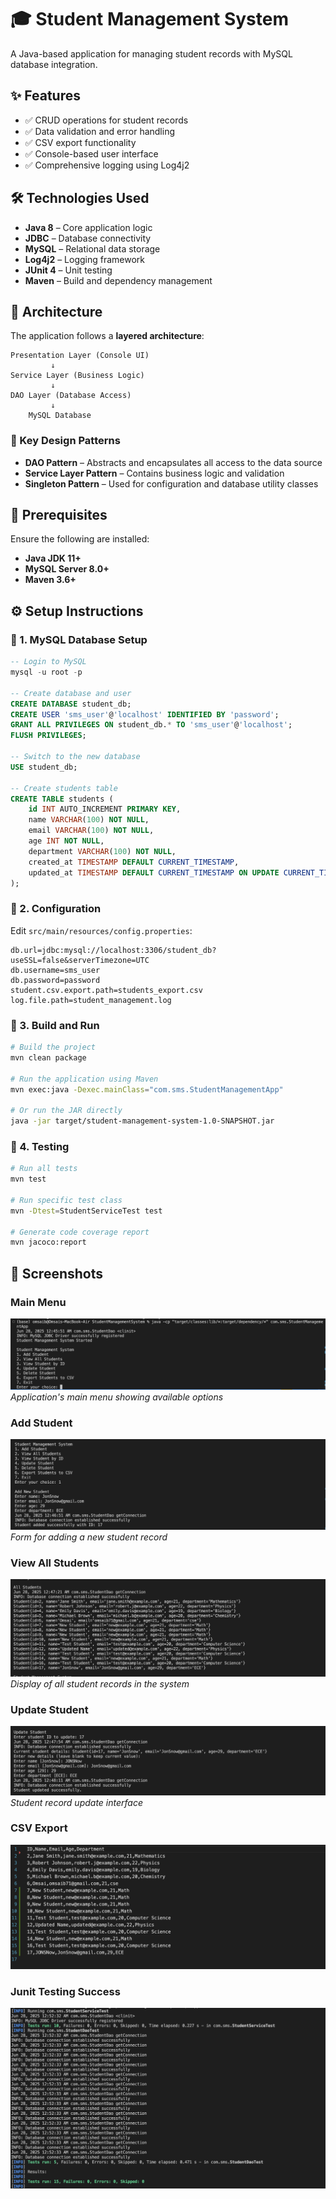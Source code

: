 # 🎓 Student Management System

A Java-based application for managing student records with MySQL database integration.

## ✨ Features

- ✅ CRUD operations for student records
- ✅ Data validation and error handling
- ✅ CSV export functionality
- ✅ Console-based user interface
- ✅ Comprehensive logging using Log4j2

## 🛠️ Technologies Used

- **Java 8** – Core application logic
- **JDBC** – Database connectivity
- **MySQL** – Relational data storage
- **Log4j2** – Logging framework
- **JUnit 4** – Unit testing
- **Maven** – Build and dependency management

## 🧱 Architecture

The application follows a **layered architecture**:

```
Presentation Layer (Console UI)
         ↓
Service Layer (Business Logic)
         ↓
DAO Layer (Database Access)
         ↓
    MySQL Database
```

### 🧩 Key Design Patterns

- **DAO Pattern** – Abstracts and encapsulates all access to the data source
- **Service Layer Pattern** – Contains business logic and validation
- **Singleton Pattern** – Used for configuration and database utility classes

## 🚀 Prerequisites

Ensure the following are installed:

- **Java JDK 11+**
- **MySQL Server 8.0+**
- **Maven 3.6+**

## ⚙️ Setup Instructions

### 📌 1. MySQL Database Setup

```sql
-- Login to MySQL
mysql -u root -p

-- Create database and user
CREATE DATABASE student_db;
CREATE USER 'sms_user'@'localhost' IDENTIFIED BY 'password';
GRANT ALL PRIVILEGES ON student_db.* TO 'sms_user'@'localhost';
FLUSH PRIVILEGES;

-- Switch to the new database
USE student_db;

-- Create students table
CREATE TABLE students (
    id INT AUTO_INCREMENT PRIMARY KEY,
    name VARCHAR(100) NOT NULL,
    email VARCHAR(100) NOT NULL,
    age INT NOT NULL,
    department VARCHAR(100) NOT NULL,
    created_at TIMESTAMP DEFAULT CURRENT_TIMESTAMP,
    updated_at TIMESTAMP DEFAULT CURRENT_TIMESTAMP ON UPDATE CURRENT_TIMESTAMP
);
```

### 📌 2. Configuration

Edit `src/main/resources/config.properties`:

```properties
db.url=jdbc:mysql://localhost:3306/student_db?useSSL=false&serverTimezone=UTC
db.username=sms_user
db.password=password
student.csv.export.path=students_export.csv
log.file.path=student_management.log
```

### 📌 3. Build and Run

```bash
# Build the project
mvn clean package

# Run the application using Maven
mvn exec:java -Dexec.mainClass="com.sms.StudentManagementApp"

# Or run the JAR directly
java -jar target/student-management-system-1.0-SNAPSHOT.jar
```

### 📌 4. Testing

```bash
# Run all tests
mvn test

# Run specific test class
mvn -Dtest=StudentServiceTest test

# Generate code coverage report
mvn jacoco:report
```

## 📸 Screenshots

### Main Menu
![Main Menu](https://github.com/Omsaib07/JeevLIfeWorks/blob/main/week4/StudentManagementSystem/Screenshots/MainMenu.png?raw=true)
*Application's main menu showing available options*

### Add Student
![Add Student](https://github.com/Omsaib07/JeevLIfeWorks/blob/main/week4/StudentManagementSystem/Screenshots/AddStudent.png?raw=true)
*Form for adding a new student record*

### View All Students
![View All Students](https://github.com/Omsaib07/JeevLIfeWorks/blob/main/week4/StudentManagementSystem/Screenshots/ViewAllStudents.png?raw=true)
*Display of all student records in the system*

### Update Student
![Update Student](https://github.com/Omsaib07/JeevLIfeWorks/blob/main/week4/StudentManagementSystem/Screenshots/UpdateStudent.png?raw=true)
*Student record update interface*

### CSV Export
![CSV Export](https://github.com/Omsaib07/JeevLIfeWorks/blob/main/week4/StudentManagementSystem/Screenshots/CSVExport.png?raw=true)

### Junit Testing Success 
![Junit testing](https://github.com/Omsaib07/JeevLIfeWorks/blob/main/week4/StudentManagementSystem/Screenshots/JunitTest.png?raw=true)